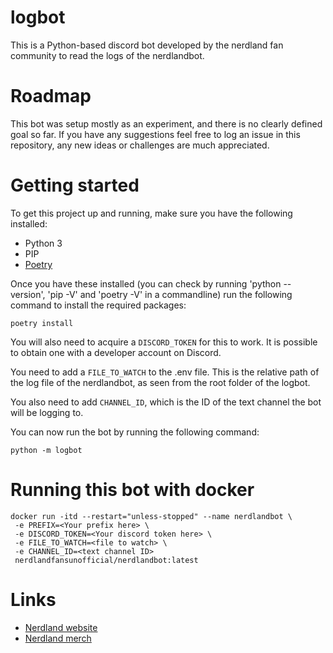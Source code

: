 # logbot

This is a Python-based discord bot developed by the nerdland fan community to read the logs of the nerdlandbot.

# Roadmap

This bot was setup mostly as an experiment, and there is no clearly defined goal so far.
If you have any suggestions feel free to log an issue in this repository, any new ideas or challenges are much appreciated.

# Getting started

To get this project up and running, make sure you have the following installed:

- Python 3
- PIP
- [Poetry](https://python-poetry.org/docs/#installation)

Once you have these installed (you can check by running 'python --version', 'pip -V' and 'poetry -V' in a commandline) run the following command to install the required packages:

```
poetry install
```

You will also need to acquire a `DISCORD_TOKEN` for this to work. It is possible to obtain one with a developer account on Discord.

You need to add a `FILE_TO_WATCH` to the .env file. This is the relative path of the log file of the nerdlandbot, as seen from the root folder of the logbot.

You also need to add `CHANNEL_ID`, which is the ID of the text channel the bot will be logging to.

You can now run the bot by running the following command:

```
python -m logbot
```

# Running this bot with docker

```
docker run -itd --restart="unless-stopped" --name nerdlandbot \
 -e PREFIX=<Your prefix here> \
 -e DISCORD_TOKEN=<Your discord token here> \
 -e FILE_TO_WATCH=<file to watch> \
 -e CHANNEL_ID=<text channel ID>
 nerdlandfansunofficial/nerdlandbot:latest
```

# Links

- [Nerdland website](https://nerdland.be)
- [Nerdland merch](https://www.mistert.be/nerdland)
